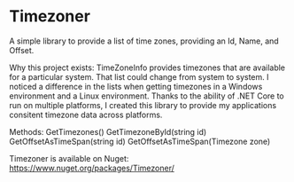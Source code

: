 # Timezoner
A simple library to provide a list of time zones, providing an Id, Name, and Offset.

Why this project exists: TimeZoneInfo provides timezones that are available for a particular system. That list could change from system to system. I noticed a difference in the lists when getting timezones in a Windows environment and a Linux environment. Thanks to the ability of .NET Core to run on multiple platforms, I created this library to provide my applications consitent timezone data across platforms.

Methods:
GetTimezones()
GetTimezoneById(string id)
GetOffsetAsTimeSpan(string id)
GetOffsetAsTimeSpan(Timezone zone)

Timezoner is available on Nuget: https://www.nuget.org/packages/Timezoner/
